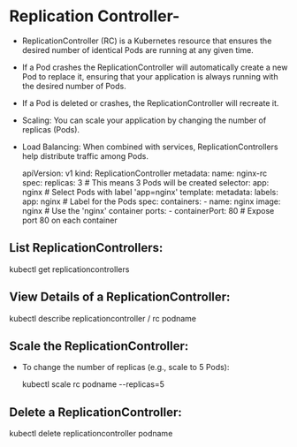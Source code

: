#  Replication Controller-
- ReplicationController (RC) is a Kubernetes resource that ensures the desired number of identical Pods are running at any given time.
- If a Pod crashes the ReplicationController will automatically create a new Pod to replace it, ensuring that your application is always running with the desired number of Pods.
- If a Pod is deleted or crashes, the ReplicationController will recreate it.
- Scaling: You can scale your application by changing the number of replicas (Pods).
- Load Balancing: When combined with services, ReplicationControllers help distribute traffic among Pods.

    apiVersion: v1
    kind: ReplicationController
    metadata:
      name: nginx-rc
    spec:
      replicas: 3  # This means 3 Pods will be created
      selector:
        app: nginx  # Select Pods with label 'app=nginx'
      template:
        metadata:
          labels:
            app: nginx  # Label for the Pods
        spec:
          containers:
          - name: nginx
            image: nginx  # Use the 'nginx' container
            ports:
            - containerPort: 80  # Expose port 80 on each container





## List ReplicationControllers:

   kubectl get replicationcontrollers

## View Details of a ReplicationController:

   kubectl describe replicationcontroller / rc podname

## Scale the ReplicationController:
- To change the number of replicas (e.g., scale to 5 Pods):

   kubectl scale rc podname --replicas=5

## Delete a ReplicationController:

   kubectl delete replicationcontroller podname










